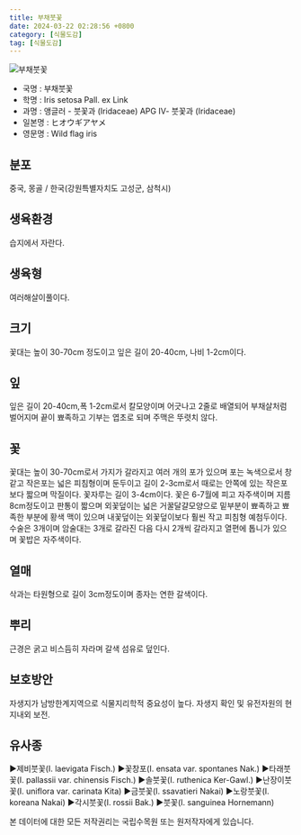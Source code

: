 ```yaml
---
title: 부채붓꽃
date: 2024-03-22 02:28:56 +0800
category: [식물도감]
tag: [식물도감]
---
```




![부채붓꽃](/fileUpload/plants/basic/Iridaceae/Iris/15265/1_th2.JPG)
- 국명 : 부채붓꽃
- 학명 : Iris setosa Pall. ex Link
- 과명 : 앵글러 - 붓꽃과 (Iridaceae) APG Ⅳ- 붓꽃과 (Iridaceae)
- 일본명 : ヒオウギアヤメ
- 영문명 : Wild flag iris


## 분포
중국, 몽골 / 한국(강원특별자치도 고성군, 삼척시) 
## 생육환경
습지에서 자란다.
## 생육형
여러해살이풀이다.
## 크기
꽃대는 높이 30-70cm 정도이고 잎은 길이 20-40cm, 나비 1-2cm이다.
## 잎
잎은 길이 20-40cm,폭 1-2cm로서 칼모양이며 어긋나고 2줄로 배열되어 부채살처럼 벌어지며 끝이 뾰족하고 기부는 엽초로 되며 주맥은 뚜렷치 않다.
## 꽃
꽃대는 높이 30-70cm로서 가지가 갈라지고 여러 개의 포가 있으며 포는 녹색으로서 창같고 작은포는 넓은 피침형이며 둔두이고 길이 2-3cm로서 때로는 안쪽에 있는 작은포보다 짧으며 막질이다. 꽃자루는 길이 3-4cm이다. 꽃은 6-7월에 피고 자주색이며 지름 8cm정도이고 판통이 짧으며 외꽃덮이는 넓은 거꿀달걀모양으로 밑부분이 뾰족하고 뾰족한 부분에 황색 맥이 있으며 내꽃덮이는 외꽃덮이보다 훨씬 작고 피침형 예첨두이다. 수술은 3개이며 암술대는 3개로 갈라진 다음 다시 2개씩 갈라지고 열편에 톱니가 있으며 꽃밥은 자주색이다.
## 열매
삭과는 타원형으로 길이 3cm정도이며 종자는 연한 갈색이다.
## 뿌리
근경은 굵고 비스듬히 자라며 갈색 섬유로 덮인다.
## 보호방안
자생지가 남방한계지역으로 식물지리학적 중요성이 높다. 자생지 확인 및 유전자원의 현지내외 보전.
## 유사종
▶제비붓꽃(I. laevigata Fisch.)▶꽃창포(I. ensata var. spontanes Nak.)▶타래붓꽃(I. pallassii var. chinensis Fisch.)▶솔붓꽃(I. ruthenica Ker-Gawl.)▶난장이붓꽃(I. uniflora var. carinata Kita)▶금붓꽃(I. ssavatieri Nakai)▶노랑붓꽃(I. koreana Nakai)▶각시붓꽃(I. rossii Bak.)▶붓꽃(I. sanguinea Hornemann)






본 데이터에 대한 모든 저작권리는 국립수목원 또는 원저작자에게 있습니다.
